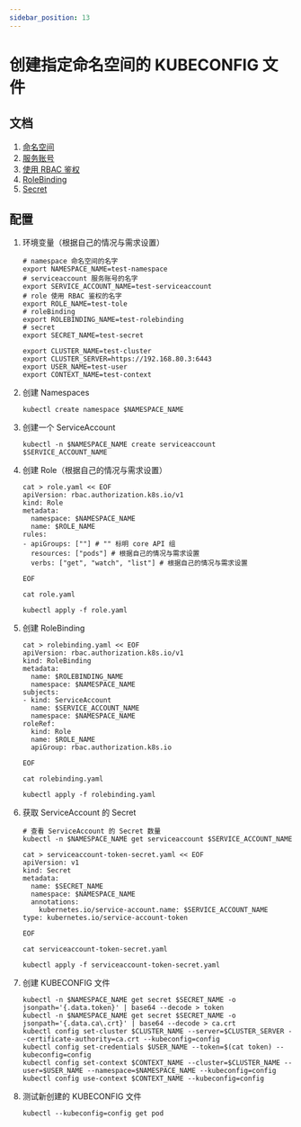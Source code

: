 ```yaml
---
sidebar_position: 13
---
```


# 创建指定命名空间的 KUBECONFIG 文件

## 文档

1. [命名空间](https://kubernetes.io/zh-cn/docs/concepts/overview/working-with-objects/namespaces/)
2. [服务账号](https://kubernetes.io/zh-cn/docs/concepts/security/service-accounts/)
3. [使用 RBAC 鉴权](https://kubernetes.io/docs/reference/access-authn-authz/rbac/)
4. [RoleBinding](https://kubernetes.io/zh-cn/docs/reference/kubernetes-api/authorization-resources/role-binding-v1/)
5. [Secret](https://kubernetes.io/docs/concepts/configuration/secret/)

## 配置

1. 环境变量（根据自己的情况与需求设置）
    ```shell
    # namespace 命名空间的名字
    export NAMESPACE_NAME=test-namespace
    # serviceaccount 服务账号的名字
    export SERVICE_ACCOUNT_NAME=test-serviceaccount
    # role 使用 RBAC 鉴权的名字
    export ROLE_NAME=test-tole
    # roleBinding
    export ROLEBINDING_NAME=test-rolebinding
    # secret
    export SECRET_NAME=test-secret
    
    export CLUSTER_NAME=test-cluster
    export CLUSTER_SERVER=https://192.168.80.3:6443
    export USER_NAME=test-user
    export CONTEXT_NAME=test-context
    ```

2. 创建 Namespaces
    ```shell
    kubectl create namespace $NAMESPACE_NAME
    ```

3. 创建一个 ServiceAccount
    ```shell
    kubectl -n $NAMESPACE_NAME create serviceaccount $SERVICE_ACCOUNT_NAME
    ```

4. 创建 Role（根据自己的情况与需求设置）
    ```shell
    cat > role.yaml << EOF
    apiVersion: rbac.authorization.k8s.io/v1
    kind: Role
    metadata:
      namespace: $NAMESPACE_NAME
      name: $ROLE_NAME
    rules:
    - apiGroups: [""] # "" 标明 core API 组
      resources: ["pods"] # 根据自己的情况与需求设置
      verbs: ["get", "watch", "list"] # 根据自己的情况与需求设置
    
    EOF
    ```
    ```shell
    cat role.yaml
    ```
    ```shell
    kubectl apply -f role.yaml
    ```

5. 创建 RoleBinding
    ```shell
    cat > rolebinding.yaml << EOF
    apiVersion: rbac.authorization.k8s.io/v1
    kind: RoleBinding
    metadata:
      name: $ROLEBINDING_NAME
      namespace: $NAMESPACE_NAME
    subjects:
    - kind: ServiceAccount
      name: $SERVICE_ACCOUNT_NAME
      namespace: $NAMESPACE_NAME
    roleRef:
      kind: Role
      name: $ROLE_NAME
      apiGroup: rbac.authorization.k8s.io
    
    EOF
    ```
    ```shell
    cat rolebinding.yaml
    ```
    ```shell
    kubectl apply -f rolebinding.yaml
    ```

6. 获取 ServiceAccount 的 Secret
    ```shell
    # 查看 ServiceAccount 的 Secret 数量
    kubectl -n $NAMESPACE_NAME get serviceaccount $SERVICE_ACCOUNT_NAME
    ```
    ```shell
    cat > serviceaccount-token-secret.yaml << EOF
    apiVersion: v1
    kind: Secret
    metadata:
      name: $SECRET_NAME
      namespace: $NAMESPACE_NAME
      annotations:
        kubernetes.io/service-account.name: $SERVICE_ACCOUNT_NAME
    type: kubernetes.io/service-account-token
    
    EOF
    ```
    ```shell
    cat serviceaccount-token-secret.yaml
    ```
    ```shell
    kubectl apply -f serviceaccount-token-secret.yaml
    ```

7. 创建 KUBECONFIG 文件
    ```shell
    kubectl -n $NAMESPACE_NAME get secret $SECRET_NAME -o jsonpath='{.data.token}' | base64 --decode > token
    kubectl -n $NAMESPACE_NAME get secret $SECRET_NAME -o jsonpath='{.data.ca\.crt}' | base64 --decode > ca.crt
    kubectl config set-cluster $CLUSTER_NAME --server=$CLUSTER_SERVER --certificate-authority=ca.crt --kubeconfig=config
    kubectl config set-credentials $USER_NAME --token=$(cat token) --kubeconfig=config
    kubectl config set-context $CONTEXT_NAME --cluster=$CLUSTER_NAME --user=$USER_NAME --namespace=$NAMESPACE_NAME --kubeconfig=config
    kubectl config use-context $CONTEXT_NAME --kubeconfig=config
    ```

8. 测试新创建的 KUBECONFIG 文件
    ```shell
    kubectl --kubeconfig=config get pod
    ```
